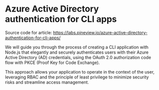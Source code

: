 # Azure Active Directory authentication for CLI apps

Source code for article: https://labs.pineview.io/azure-active-directory-authentication-for-cli-apps/

We will guide you through the process of creating a CLI application with Node.js that elegantly and securely authenticates users with their Azure Active Directory (AD) credentials, using the OAuth 2.0 authorization code flow with PKCE (Proof Key for Code Exchange). 

This approach allows your application to operate in the context of the user, leveraging RBAC and the principle of least privilege to minimize security risks and streamline access management.
